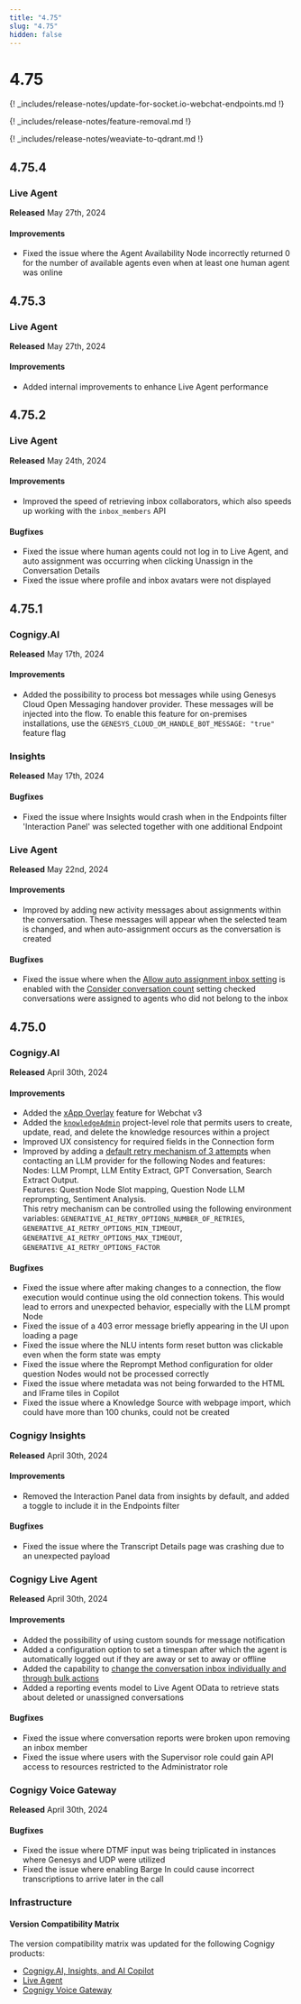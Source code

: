 ```yaml
---
title: "4.75"
slug: "4.75"
hidden: false
---
```


# 4.75

{! _includes/release-notes/update-for-socket.io-webchat-endpoints.md !}

{! _includes/release-notes/feature-removal.md !}

{! _includes/release-notes/weaviate-to-qdrant.md !}

## 4.75.4

### Live Agent

**Released** May 27th, 2024

#### Improvements

- Fixed the issue where the Agent Availability Node incorrectly returned 0 for the number of available agents even when at least one human agent was online

## 4.75.3

### Live Agent

**Released** May 27th, 2024

#### Improvements

- Added internal improvements to enhance Live Agent performance

## 4.75.2

### Live Agent

**Released** May 24th, 2024

#### Improvements

- Improved the speed of retrieving inbox collaborators, which also speeds up working with the `inbox_members` API

#### Bugfixes

- Fixed the issue where human agents could not log in to Live Agent, and auto assignment was occurring when clicking Unassign in the Conversation Details
- Fixed the issue where profile and inbox avatars were not displayed

## 4.75.1

### Cognigy.AI

**Released** May 17th, 2024

#### Improvements

- Added the possibility to process bot messages while using Genesys Cloud Open Messaging handover provider. These messages will be injected into the flow. To enable this feature for on-premises installations, use the `GENESYS_CLOUD_OM_HANDLE_BOT_MESSAGE: "true"` feature flag

### Insights

**Released** May 17th, 2024

#### Bugfixes

- Fixed the issue where Insights would crash when in the Endpoints filter 'Interaction Panel' was selected together with one additional Endpoint

### Live Agent

**Released** May 22nd, 2024

#### Improvements

- Improved by adding new activity messages about assignments within the conversation. These messages will appear when the selected team is changed, and when auto-assignment occurs as the conversation is created

#### Bugfixes

- Fixed the issue where when the [Allow auto assignment inbox setting](https://docs.cognigy.com/live-agent/conversation/conversation-routing/automatic-mode/#automatic-assignment) is enabled with the [Consider conversation count](https://docs.cognigy.com/live-agent/conversation/conversation-routing/automatic-mode/#additional-automatic-assignment-parameters) setting checked conversations were assigned to agents who did not belong to the inbox

## 4.75.0

### Cognigy.AI

**Released** April 30th, 2024

#### Improvements

- Added the [xApp Overlay](../xApps/build/overlay.md) feature for Webchat v3
- Added the [`knowledgeAdmin`](../ai/administer/access/members.md#project-roles) project-level role that permits users to create, update, read, and delete the knowledge resources within a project
- Improved UX consistency for required fields in the Connection form
- Improved by adding a [default retry mechanism of 3 attempts](../ai/empower/llms.md#retry-mechanism) when contacting an LLM provider for the following Nodes and features:<br>
  Nodes: LLM Prompt, LLM Entity Extract, GPT Conversation, Search Extract Output.<br>
  Features: Question Node Slot mapping, Question Node LLM reprompting, Sentiment Analysis.<br>
  This retry mechanism can be controlled using the following environment variables: `GENERATIVE_AI_RETRY_OPTIONS_NUMBER_OF_RETRIES`, `GENERATIVE_AI_RETRY_OPTIONS_MIN_TIMEOUT`, `GENERATIVE_AI_RETRY_OPTIONS_MAX_TIMEOUT`, `GENERATIVE_AI_RETRY_OPTIONS_FACTOR`

#### Bugfixes

- Fixed the issue where after making changes to a connection, the flow execution would continue using the old connection tokens. This would lead to errors and unexpected behavior, especially with the LLM prompt Node
- Fixed the issue of a 403 error message briefly appearing in the UI upon loading a page
- Fixed the issue where the NLU intents form reset button was clickable even when the form state was empty
- Fixed the issue where the Reprompt Method configuration for older question Nodes would not be processed correctly
- Fixed the issue where metadata was not being forwarded to the HTML and IFrame tiles in Copilot
- Fixed the issue where a Knowledge Source with webpage import, which could have more than 100 chunks, could not be created

### Cognigy Insights

**Released** April 30th, 2024

#### Improvements

- Removed the Interaction Panel data from insights by default, and added a toggle to include it in the Endpoints filter

#### Bugfixes

- Fixed the issue where the Transcript Details page was crashing due to an unexpected payload

### Cognigy Live Agent

**Released** April 30th, 2024

#### Improvements

- Added the possibility of using custom sounds for message notification
- Added a configuration option to set a timespan after which the agent is automatically logged out if they are away or set to away or offline
- Added the capability to [change the conversation inbox individually and through bulk actions](../live-agent/conversation/assign-conversations.md#change-inboxes)
- Added a reporting events model to Live Agent OData to retrieve stats about deleted or unassigned conversations

#### Bugfixes

- Fixed the issue where conversation reports were broken upon removing an inbox member
- Fixed the issue where users with the Supervisor role could gain API access to resources restricted to the Administrator role

### Cognigy Voice Gateway

**Released** April 30th, 2024

#### Bugfixes

- Fixed the issue where DTMF input was being triplicated in instances where Genesys and UDP were utilized
- Fixed the issue where enabling Barge In could cause incorrect transcriptions to arrive later in the call

### Infrastructure

#### Version Compatibility Matrix

The version compatibility matrix was updated for the following Cognigy products:

- [Cognigy.AI, Insights, and AI Copilot](../ai/installation/version-compatibility-matrix.md)
- [Live Agent](../live-agent/installation/deployment/version-compatibility-matrix.md)
- [Cognigy Voice Gateway](../voice-gateway/installation/version-compatibility-matrix.md)
